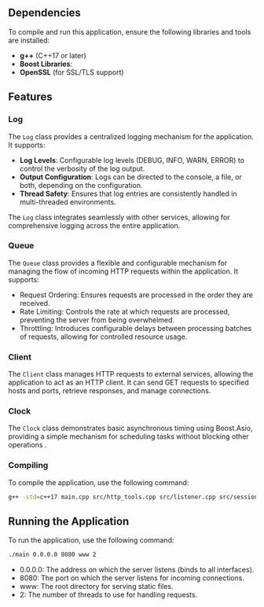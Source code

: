 ## Dependencies

To compile and run this application, ensure the following libraries and tools are installed:

- **g++** (C++17 or later)
- **Boost Libraries**:
- **OpenSSL** (for SSL/TLS support)

## Features

### Log
The `Log` class provides a centralized logging mechanism for the application. It supports:

- **Log Levels**: Configurable log levels (DEBUG, INFO, WARN, ERROR) to control the verbosity of the log output.
- **Output Configuration**: Logs can be directed to the console, a file, or both, depending on the configuration.
- **Thread Safety**: Ensures that log entries are consistently handled in multi-threaded environments.

The `Log` class integrates seamlessly with other services, allowing for comprehensive logging across the entire application.

### Queue
The ```Queue``` class provides a flexible and configurable mechanism for managing the flow of incoming HTTP requests within the application. It supports:

- Request Ordering: Ensures requests are processed in the order they are received.
- Rate Limiting: Controls the rate at which requests are processed, preventing the server from being overwhelmed.
- Throttling: Introduces configurable delays between processing batches of requests, allowing for controlled resource usage.

### Client
The `Client` class manages HTTP requests to external services, allowing the application to act as an HTTP client. It can send GET requests to specified hosts and ports, retrieve responses, and manage connections.

### Clock
The `Clock` class demonstrates basic asynchronous timing using Boost.Asio, providing a simple mechanism for scheduling tasks without blocking other operations
.
### Compiling

To compile the application, use the following command:

```bash
g++ -std=c++17 main.cpp src/http_tools.cpp src/listener.cpp src/session.cpp src/application.cpp src/services/clock.cpp src/services/queue.cpp src/services/test.cpp src/services/client.cpp src/services/log.cpp -o main -lboost_system -lboost_filesystem -lboost_thread -lssl -lcrypto -lpthread
```

## Running the Application

To run the application, use the following command:

```bash
./main 0.0.0.0 8080 www 2
```

- 0.0.0.0: The address on which the server listens (binds to all interfaces).
- 8080: The port on which the server listens for incoming connections.
- www: The root directory for serving static files.
- 2: The number of threads to use for handling requests.

